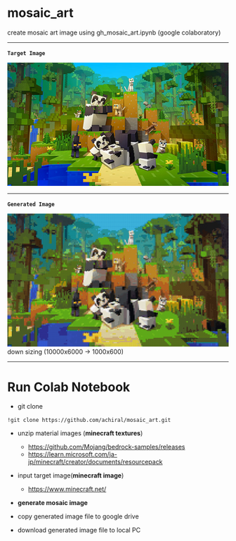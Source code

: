 # mosaic_art  
create mosaic art image using gh_mosaic_art.ipynb (google colaboratory)

***
**`Target Image`**  

![Test Image](https://github.com/achiral/mosaic_art/blob/main/target.jpg?raw=true)  
***
**`Generated Image`**  

![Test Image](https://github.com/achiral/mosaic_art/blob/main/out.png?raw=true)  
down sizing (10000x6000 -> 1000x600)
***

# Run Colab Notebook
- git clone  
~~~
!git clone https://github.com/achiral/mosaic_art.git
~~~

- unzip material images (**minecraft textures**)
  - https://github.com/Mojang/bedrock-samples/releases
  - https://learn.microsoft.com/ja-jp/minecraft/creator/documents/resourcepack
- input target image(**minecraft image**)  
  - https://www.minecraft.net/

- **generate mosaic image**

- copy generated image file to google drive
- download generated image file to local PC 
